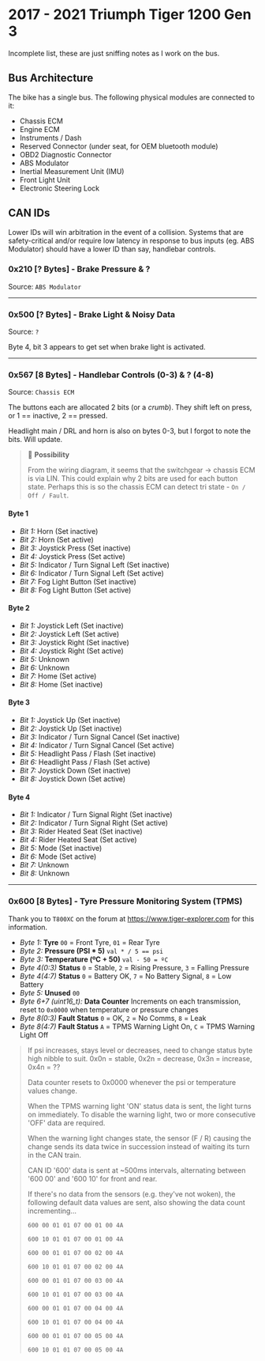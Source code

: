 # 2017 - 2021 Triumph Tiger 1200 Gen 3

Incomplete list, these are just sniffing notes as I work on the bus.

## Bus Architecture

The bike has a single bus. The following physical modules are connected to it:

- Chassis ECM
- Engine ECM
- Instruments / Dash
- Reserved Connector (under seat, for OEM bluetooth module)
- OBD2 Diagnostic Connector
- ABS Modulator
- Inertial Measurement Unit (IMU)
- Front Light Unit
- Electronic Steering Lock

## CAN IDs

Lower IDs will win arbitration in the event of a collision. Systems that are safety-critical and/or require low latency in response to bus inputs (eg. ABS Modulator) should have a lower ID than say, handlebar controls.

### 0x210 [? Bytes] - Brake Pressure & ?

Source: `ABS Modulator`

---

### 0x500 [? Bytes] - Brake Light & Noisy Data

Source: `?`

Byte 4, bit 3 appears to get set when brake light is activated.

---

### 0x567 [8 Bytes] - Handlebar Controls (0-3) & ? (4-8) 

Source: `Chassis ECM`

The buttons each are allocated 2 bits (or a *crumb*). They shift left on press, or 1 == inactive, 2 == pressed.

Headlight main / DRL and horn is also on bytes 0-3, but I forgot to note the bits. Will update.

> :thinking: **Possibility**
> 
> From the wiring diagram, it seems that the switchgear -> chassis ECM is via LIN. This could explain why 2 bits are used for each button state. Perhaps this is so the chassis ECM can detect tri state - `On / Off / Fault`.

#### Byte 1

- *Bit 1:* Horn (Set inactive)
- *Bit 2:* Horn (Set active)
- *Bit 3:* Joystick Press (Set inactive)
- *Bit 4:* Joystick Press (Set active)
- *Bit 5:* Indicator / Turn Signal Left (Set inactive)
- *Bit 6:* Indicator / Turn Signal Left (Set active)
- *Bit 7:* Fog Light Button (Set inactive)
- *Bit 8:* Fog Light Button (Set active)

#### Byte 2

- *Bit 1:* Joystick Left (Set inactive)
- *Bit 2:* Joystick Left (Set active)
- *Bit 3:* Joystick Right (Set inactive)
- *Bit 4:* Joystick Right (Set active)
- *Bit 5:* Unknown
- *Bit 6:* Unknown
- *Bit 7:* Home (Set active)
- *Bit 8:* Home (Set inactive)

#### Byte 3

- *Bit 1:* Joystick Up (Set inactive)
- *Bit 2:* Joystick Up (Set inactive)
- *Bit 3:* Indicator / Turn Signal Cancel (Set inactive)
- *Bit 4:* Indicator / Turn Signal Cancel (Set active)
- *Bit 5:* Headlight Pass / Flash (Set inactive)
- *Bit 6:* Headlight Pass / Flash (Set active)
- *Bit 7:* Joystick Down (Set inactive)
- *Bit 8:* Joystick Down (Set active)

#### Byte 4

- *Bit 1:* Indicator / Turn Signal Right (Set inactive)
- *Bit 2:* Indicator / Turn Signal Right (Set active)
- *Bit 3:* Rider Heated Seat (Set inactive)
- *Bit 4:* Rider Heated Seat (Set active)
- *Bit 5:* Mode (Set inactive)
- *Bit 6:* Mode (Set active)
- *Bit 7:* Unknown
- *Bit 8:* Unknown

---

### 0x600 [8 Bytes] - Tyre Pressure Monitoring System (TPMS)

Thank you to `T800XC` on the forum at https://www.tiger-explorer.com for this information.

- *Byte 1:* **Tyre** `00` = Front Tyre, `01` = Rear Tyre 
- *Byte 2:* **Pressure (PSI * 5)** `val * / 5 == psi`
- *Byte 3:* **Temperature (ºC + 50)** `val - 50 = ºC`
- *Byte 4(0:3)* **Status** `0` = Stable, `2` = Rising Pressure, `3` = Falling Pressure
- *Byte 4(4:7)* **Status** `0` = Battery OK, `7` = No Battery Signal, `8` = Low Battery
- *Byte 5:* **Unused** `00`
- *Byte 6+7 (uint16_t):* **Data Counter** Increments on each transmission, reset to `0x0000` when temperature or pressure changes
- *Byte 8(0:3)* **Fault Status** `0` = OK, `2` = No Comms, `8` = Leak
- *Byte 8(4:7)* **Fault Status** `A` = TPMS Warning Light On, `C` = TPMS Warning Light Off

> If psi increases, stays level or decreases, need to change status byte high nibble to suit.
 0x0n = stable, 0x2n = decrease, 0x3n = increase, 0x4n = ??
>
> Data counter resets to 0x0000 whenever the psi or temperature values change.
>
> When the TPMS warning light 'ON' status data is sent, the light turns on immediately. To disable the warning light, two or more consecutive 'OFF' data are required.
> 
> When the warning light changes state, the sensor (F / R) causing the change sends its data twice in succession instead of waiting its turn in the CAN train.
> 
> CAN ID '600' data is sent at ~500ms intervals, alternating between '600 00' and '600 10' for front and rear.
> 
> If there's no data from the sensors (e.g. they've not woken), the following default data values are sent, also showing the data count incrementing...
> 
> `600 00 01 01 07 00 01 00 4A`
> 
> `600 10 01 01 07 00 01 00 4A`
> 
> `600 00 01 01 07 00 02 00 4A`
> 
> `600 10 01 01 07 00 02 00 4A`
> 
> `600 00 01 01 07 00 03 00 4A`
> 
> `600 10 01 01 07 00 03 00 4A`
> 
> `600 00 01 01 07 00 04 00 4A`
> 
> `600 10 01 01 07 00 04 00 4A`
> 
> `600 00 01 01 07 00 05 00 4A`
> 
> `600 10 01 01 07 00 05 00 4A`
> 
